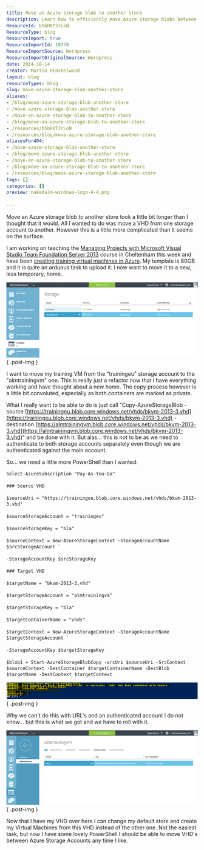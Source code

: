 ```yaml
---
title: Move an Azure storage blob to another store
description: Learn how to efficiently move Azure storage blobs between accounts using PowerShell. Simplify your VHD management with this step-by-step guide!
ResourceId: b5bHXT2rLoN
ResourceType: blog
ResourceImport: true
ResourceImportId: 10778
ResourceImportSource: Wordpress
ResourceImportOriginalSource: Wordpress
date: 2014-10-14
creator: Martin Hinshelwood
layout: blog
resourceTypes: blog
slug: move-azure-storage-blob-another-store
aliases:
- /blog/move-azure-storage-blob-another-store
- /move-azure-storage-blob-another-store
- /move-an-azure-storage-blob-to-another-store
- /blog/move-an-azure-storage-blob-to-another-store
- /resources/b5bHXT2rLoN
- /resources/blog/move-azure-storage-blob-another-store
aliasesFor404:
- /move-azure-storage-blob-another-store
- /blog/move-azure-storage-blob-another-store
- /move-an-azure-storage-blob-to-another-store
- /blog/move-an-azure-storage-blob-to-another-store
- /resources/blog/move-azure-storage-blob-another-store
tags: []
categories: []
preview: nakedalm-windows-logo-4-4.png

---
```

Move an Azure storage blob to another store took a little bit longer than I thought that it would. All I wanted to do was move a VHD from one storage account to another. However this is a little more complicated than it seems on the surface.

I am working on teaching the [Managing Projects with Microsoft Visual Studio Team Foundation Server 2013](http://nkdagility.com/training/courses/managing-projects-microsoft-visual-studio-team-foundation-server-2013/) course in Cheltenham this week and have been [creating training virtual machines in Azure](http://nkdagility.com/creating-training-virtual-machines-azure/). My template is 80GB and it is quite an arduous task to upload it. I now want to move it to a new, less temporary, home.

![clip_image001](images/clip-image0012-1-1.png "clip_image001")
{ .post-img }

I want to move my training VM from the "trainingeu" storage account to the "almtrainingvm" one. This is really just a refactor now that I have everything working and have thought about a new home. The copy process however is a little bit convoluted, especially as both containers are marked as private.

What I really want to be able to do is just call "Copy-AzureStorageBlob -source [https://trainingeu.blob.core.windows.net/vhds/bkvm-2013-3.vhd](https://trainingeu.blob.core.windows.net/vhds/bkvm-2013-3.vhd) -destination [https://almtrainingvm.blob.core.windows.net/vhds/bkvm-2013-3.vhd](https://almtrainingvm.blob.core.windows.net/vhds/bkvm-2013-3.vhd)" and be done with it. But alas… this is not to be as we need to authenticate to both storage accounts separately even though we are authenticated against the main account.

So… we need a little more PowerShell than I wanted:

```
Select-AzureSubscription "Pay-As-You-Go"

### Source VHD

$sourceUri = "https://trainingeu.blob.core.windows.net/vhds/bkvm-2013-3.vhd"

$sourceStorageAccount = "trainingeu"

$sourceStorageKey = "bla"

$sourceContext = New-AzureStorageContext –StorageAccountName $srcStorageAccount `

-StorageAccountKey $srcStorageKey

### Target VHD

$targetName = "bkvm-2013-3.vhd"

$targetStorageAccount = "almtrainingvm"

$targetStorageKey = "bla"

$targetContainerName = "vhds"

$targetContext = New-AzureStorageContext –StorageAccountName $targetStorageAccount `

-StorageAccountKey $targetStorageKey

$blob1 = Start-AzureStorageBlobCopy -srcUri $sourceUri -SrcContext $sourceContext -DestContainer $targetContainerName -DestBlob $targetName -DestContext $targetContext

```

![clip_image002](images/clip-image0022-2-2.png "clip_image002")
{ .post-img }

Why we can't do this with URL's and an authenticated account I do not know… but this is what we got and we have to roll with it.

![clip_image003](images/clip-image0032-3-3.png "clip_image003")
{ .post-img }

Now that I have my VHD over here I can change my default store and create my Virtual Machines from this VHD instead of the other one. Not the easiest task, but now I have some lovely PowerShell I should be able to move VHD's between Azure Storage Accounts any time I like.
